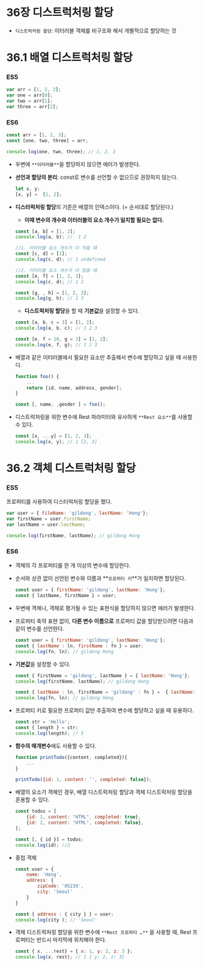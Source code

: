 # 36장 디스트럭처링 할당

- `디스트럭처링 할당`: 이터러블 객체를 비구조화 해서 개별적으로 할당하는 것

# 36.1 배열 디스트럭처링 할당

### ES5

```jsx
var arr = [1, 2, 3];
var one = arr[0];
var two = arr[1];
var three = arr[2];
```

### ES6

```jsx
const arr = [1, 2, 3];
const [one, two, three] = arr;

console.log(one, two, three); // 1, 2, 3
```

- 우변에 `**이터러블**`을 할당하지 않으면 에러가 발생한다.
- **선언과 할당의 분리**: const로 변수를 선언할 수 없으므로 권장하지 않는다.
    
    ```jsx
    let x, y;
    [x, y] =  [1, 2];
    ```
    
- **디스터럭처링 할당**의 기준은 배열의 인덱스이다. (= 순서대로 할당된다.)
    - **이때 변수의 개수와 이터러블의 요소 개수가 일치할 필요는 없다.**
    
    ```jsx
    const [a, b] = [1, 2];
    console.log(a, b); //  1 2
    
    //1. 이터러블 요소 개수가 더 적을 때
    const [c, d] = [1];
    console.log(c, d); // 1 undefined
    
    //2. 이터러블 요소 개수가 더 많을 때
    const [e, f] = [1, 2, 3];
    console.log(c, d); // 1 2
    
    const [g, , h] = [1, 2, 3];
    console.log(g, h); // 1 3
    ```
    
    - **디스트럭처링 할당**을 할 때 **기본값**을 설정할 수 있다.
    
    ```jsx
    const [a, b, c = 3] = [1, 2];
    console.log(a, b, c); // 1 2 3
    
    const [e, f = 10, g = 3] = [1, 2];
    console.log(e, f, g); // 1 2 3
    ```
    
- 배열과 같은 이터러블에서 필요한 요소만 추출해서 변수에 할당하고 싶을 때 사용한다.
    
    ```jsx
    function foo() {
    	...
    	return [id, name, address, gender];
    }
    
    const [, name, ,gender ] = foo();
    ```
    
- 디스트럭처링을 위한 변수에 Rest 파라미터와 유사하게 `**Rest 요소**`를 사용할 수 있다.
    
    ```jsx
    const [x, ...y] = [1, 2, 3];
    console.log(x, y); // 1 [2, 3]
    ```
    

# 36.2 객체 디스트럭처링 할당

### ES5

프로퍼티를 사용하여 디스터럭처링 할당을 했다.

```jsx
var user = { fileName: 'gildong', lastName: 'Hong'};
var firstName = user.firstName;
var lastName = user.lastName;

console.log(firstName, lastName); // gildong Hong 
```

### ES6

- 객체의 각 프로퍼티를 한 개 이상의 변수에 할당한다.
- 순서와 상관 없이 선언된 변수와 이름과 **`프로퍼티 키`**가 일치하면 할당된다.
    
    ```jsx
    const user = { firstName: 'gildong', lastName: 'Hong'};
    const { lastName, firstName } = user;
    ```
    
- 우변에 객체나, 객체로 평가될 수 있는 표현식을 할당하지 않으면 에러가 발생한다.
- 프로퍼티 축약 표현 없이, **다른 변수 이름으로** 프로퍼티 값을 할당받으려면 다음과 같이 변수를 선언한다.
    
    ```jsx
    const user = { firstName: 'gildong', lastName: 'Hong'};
    const { lastName : ln, firstName : fn } = user;
    console.log(fn, ln); // gildong Hong 
    ```
    
- **기본값**을 설정할 수 있다.
    
    ```jsx
    const { firstName = 'gildong', lastName } = { lastName: 'Hong'};
    console.log(firstName, lastName); // gildong Hong 
    
    const { lastName : ln, firstName = 'gildong' : fn } =  { lastName: 'Hong'};
    console.log(fn, ln); // gildong Hong 
    ```
    
- 프로퍼티 키로 필요한 프로퍼티 값만 추출하여 변수에 할당하고 싶을 때 유용하다.
    
    ```jsx
    const str = 'Hello';
    const { length } = str;
    console.log(length); // 5
    ```
    
- **함수의 매개변수**에도 사용할 수 있다.
    
    ```jsx
    function printTodo({content, completed}){
    	...
    }
    
    printTodo({id: 1, content: '', completed: false});
    ```
    
- 배열의 요소가 객체인 경우, 배열 디스트럭처링 할당과 객체 디스트럭처링 할당을 혼용할 수 있다.
    
    ```jsx
    const todos = [
    	{id: 1, content: "HTML", completed: true},
    	{id: 2, content: "HTML", completed: false},
    ];
    
    const [, { id }] = todos;
    console.log(id); //2
    ```
    
- 중첩 객체
    
    ```jsx
    const user = {
    	name: 'Hong',
    	address: {
    		zipCode: '05239',
    		city: 'Seoul'
    	}
    }
    
    const { address : { city } } = user;
    console.log(city ); // 'Seoul'
    ```
    
- 객체 디스트럭처링 할당을 위한 변수에 `**Rest 프로퍼티 …**` 을 사용할 때, Rest 프로퍼티는 반드시 마지막에 위치해야 한다.
    
    ```jsx
    const { x, ...rest} = { x: 1, y: 2, z: 3 };
    console.log(x, rest); // 1 { y: 2, z: 3}
    ```